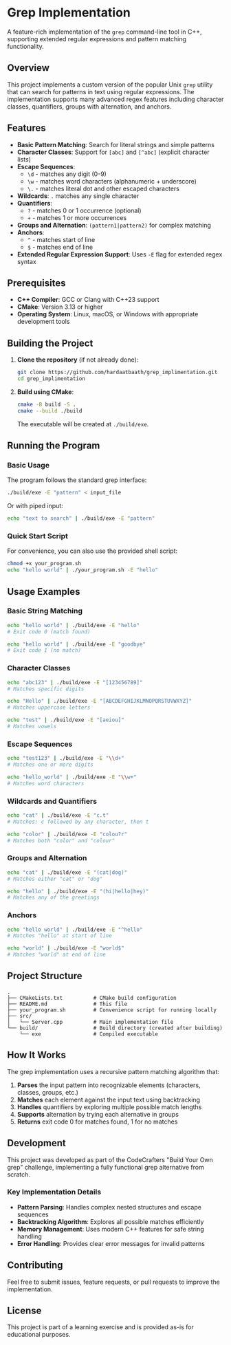 # Grep Implementation

A feature-rich implementation of the `grep` command-line tool in C++, supporting extended regular expressions and pattern matching functionality.

## Overview

This project implements a custom version of the popular Unix `grep` utility that can search for patterns in text using regular expressions. The implementation supports many advanced regex features including character classes, quantifiers, groups with alternation, and anchors.

## Features

- **Basic Pattern Matching**: Search for literal strings and simple patterns
- **Character Classes**: Support for `[abc]` and `[^abc]` (explicit character lists)
- **Escape Sequences**: 
  - `\d` - matches any digit (0-9)
  - `\w` - matches word characters (alphanumeric + underscore)
  - `\.` - matches literal dot and other escaped characters
- **Wildcards**: `.` matches any single character
- **Quantifiers**: 
  - `?` - matches 0 or 1 occurrence (optional)
  - `+` - matches 1 or more occurrences
- **Groups and Alternation**: `(pattern1|pattern2)` for complex matching
- **Anchors**: 
  - `^` - matches start of line
  - `$` - matches end of line
- **Extended Regular Expression Support**: Uses `-E` flag for extended regex syntax

## Prerequisites

- **C++ Compiler**: GCC or Clang with C++23 support
- **CMake**: Version 3.13 or higher
- **Operating System**: Linux, macOS, or Windows with appropriate development tools

## Building the Project

1. **Clone the repository** (if not already done):
   ```bash
   git clone https://github.com/hardaatbaath/grep_implimentation.git
   cd grep_implimentation
   ```

2. **Build using CMake**:
   ```bash
   cmake -B build -S .
   cmake --build ./build
   ```

   The executable will be created at `./build/exe`.

## Running the Program

### Basic Usage

The program follows the standard grep interface:

```bash
./build/exe -E "pattern" < input_file
```

Or with piped input:
```bash
echo "text to search" | ./build/exe -E "pattern"
```

### Quick Start Script

For convenience, you can also use the provided shell script:

```bash
chmod +x your_program.sh
echo "hello world" | ./your_program.sh -E "hello"
```

## Usage Examples

### Basic String Matching
```bash
echo "hello world" | ./build/exe -E "hello"
# Exit code 0 (match found)

echo "hello world" | ./build/exe -E "goodbye" 
# Exit code 1 (no match)
```

### Character Classes
```bash
echo "abc123" | ./build/exe -E "[123456789]"
# Matches specific digits

echo "Hello" | ./build/exe -E "[ABCDEFGHIJKLMNOPQRSTUVWXYZ]"
# Matches uppercase letters

echo "test" | ./build/exe -E "[aeiou]"
# Matches vowels
```

### Escape Sequences
```bash
echo "test123" | ./build/exe -E "\\d+"
# Matches one or more digits

echo "hello_world" | ./build/exe -E "\\w+"
# Matches word characters
```

### Wildcards and Quantifiers
```bash
echo "cat" | ./build/exe -E "c.t"
# Matches: c followed by any character, then t

echo "color" | ./build/exe -E "colou?r"
# Matches both "color" and "colour"
```

### Groups and Alternation
```bash
echo "cat" | ./build/exe -E "(cat|dog)"
# Matches either "cat" or "dog"

echo "hello" | ./build/exe -E "(hi|hello|hey)"
# Matches any of the greetings
```

### Anchors
```bash
echo "hello world" | ./build/exe -E "^hello"
# Matches "hello" at start of line

echo "world" | ./build/exe -E "world$"
# Matches "world" at end of line
```

## Project Structure

```
.
├── CMakeLists.txt          # CMake build configuration
├── README.md               # This file
├── your_program.sh         # Convenience script for running locally
├── src/
│   └── Server.cpp          # Main implementation file
└── build/                  # Build directory (created after building)
    └── exe                 # Compiled executable
```

## How It Works

The grep implementation uses a recursive pattern matching algorithm that:

1. **Parses** the input pattern into recognizable elements (characters, classes, groups, etc.)
2. **Matches** each element against the input text using backtracking
3. **Handles** quantifiers by exploring multiple possible match lengths
4. **Supports** alternation by trying each alternative in groups
5. **Returns** exit code 0 for matches found, 1 for no matches

## Development

This project was developed as part of the CodeCrafters "Build Your Own grep" challenge, implementing a fully functional grep alternative from scratch.

### Key Implementation Details

- **Pattern Parsing**: Handles complex nested structures and escape sequences
- **Backtracking Algorithm**: Explores all possible matches efficiently  
- **Memory Management**: Uses modern C++ features for safe string handling
- **Error Handling**: Provides clear error messages for invalid patterns

## Contributing

Feel free to submit issues, feature requests, or pull requests to improve the implementation.

## License

This project is part of a learning exercise and is provided as-is for educational purposes.
